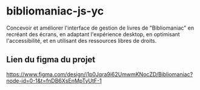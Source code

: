 # bibliomaniac-js-yc
Concevoir et améliorer l'interface de gestion de livres de "Bibliomaniac" en recréant des écrans, en adaptant l'expérience desktop, en optimisant l'accessibilité, et en utilisant des ressources libres de droits.

## Lien du figma du projet 
https://www.figma.com/design/i1p0Jqra9i62UmwmKNocZD/Bibliomaniac?node-id=0-1&t=fnDB6XsEnMpTyUtF-1
